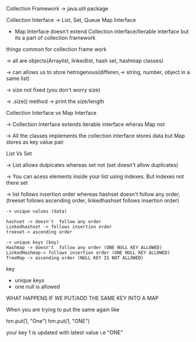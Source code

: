 
Collection Framework -> java.util package

Collection Interface -> List, Set, Queue
Map Interface

* Map Interface doesn't extend Collection interface/Iterable interface but its a part of collection framework

things common for collection frame work

-> all are objects(Arraylist, linkedlist, hash set, hashmap classes)

-> can allows us to store hetrogenous(differen,-> string, number, object in a same list)

-> size not fixed (you don't worry size)

-> .size() method -> print the size/length


Collection Interface vs Map Interface

-> Collection Interface extends iterable interface wheras Map not

-> All the classes implements the collection interface stores data but Map stores as key value pair


List Vs Set

-> List allows dulpicates whereas set not (set doesn't allow duplicates)

-> You can acess elements inside your list using indexes. But indexes not there set

-> list follows insertion order whereas hashset doesn't  follow any order,
     (treeset follows ascending order, linkedhashset follows insertion order)

```
-> unique values (data)

hashset -> doesn't  follow any order
Linkedhashset -> follows insertion order
treeset-> ascending order

-> unique keys (key)
Hashmap -> doesn't  follow any order (ONE NULL KEY ALLOWED)
LinkedHashmap-> follows insertion order (ONE NULL KEY ALLOWED)
TreeMap -> ascending order (NULL KEY IS NOT ALLOWED)
```

key

- unique keys
- one null is allowed

WHAT HAPPENS IF WE PUT/ADD THE SAME KEY INTO A MAP

When you are trying to put the same again like

hm.put(1, "One")
hm.put(1, "ONE")

your key 1 is updated with latest value i.e "ONE"
